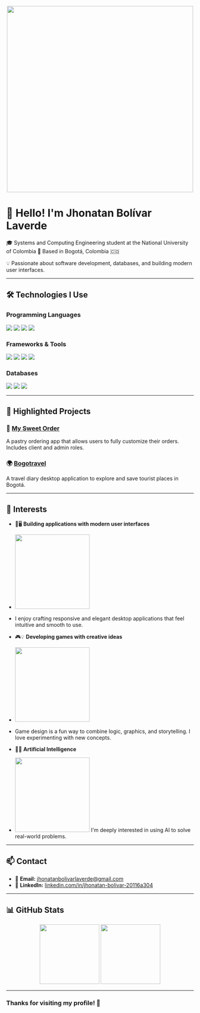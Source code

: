 
<!-- Programming GIF or banner at the top -->
<p align="center">
  <img src="https://i.pinimg.com/originals/f1/e7/34/f1e734f9cade86fe737a9aa404ebd62a.gif" width="500"/>
</p>

# 👋 Hello! I'm Jhonatan Bolívar Laverde

🎓 Systems and Computing Engineering student at the National University of Colombia
📍 Based in Bogotá, Colombia 🇨🇴  

💡 Passionate about software development, databases, and building modern user interfaces.

---

## 🛠️ Technologies I Use

### Programming Languages
<p>
  <img src="https://img.shields.io/badge/Java-ED8B00?style=for-the-badge&logo=java&logoColor=white"/>
  <img src="https://img.shields.io/badge/C++-00599C?style=for-the-badge&logo=c%2B%2B&logoColor=white"/>
  <img src="https://img.shields.io/badge/Python-3776AB?style=for-the-badge&logo=python&logoColor=white"/>
  <img src="https://img.shields.io/badge/Flutter-02569B?style=for-the-badge&logo=flutter&logoColor=white"/>
</p>

### Frameworks & Tools
<p>
  <img src="https://img.shields.io/badge/JavaFX-0095D5?style=for-the-badge&logo=java&logoColor=white"/>
  <img src="https://img.shields.io/badge/Maven-C71A36?style=for-the-badge&logo=apachemaven&logoColor=white"/>
  <img src="https://img.shields.io/badge/Git-F05032?style=for-the-badge&logo=git&logoColor=white"/>
  <img src="https://img.shields.io/badge/GitHub-181717?style=for-the-badge&logo=github&logoColor=white"/>
</p>

### Databases
<p>
  <img src="https://img.shields.io/badge/PostgreSQL-336791?style=for-the-badge&logo=postgresql&logoColor=white"/>
  <img src="https://img.shields.io/badge/Oracle-F80000?style=for-the-badge&logo=oracle&logoColor=white"/>
  <img src="https://img.shields.io/badge/SQL-4479A1?style=for-the-badge&logo=sqlite&logoColor=white"/>
</p>

---

## 🚀 Highlighted Projects

### 🍰 [My Sweet Order](https://github.com/Jhonny0523/My-sweet-order)  
A pastry ordering app that allows users to fully customize their orders. Includes client and admin roles.

### 🌍 [Bogotravel](https://github.com/Jhonny0523/Project-Bogotravel-Ingenieria-Software-1)  
A travel diary desktop application to explore and save tourist places in Bogotá.

---

## 🎯 Interests

- 🎨🖥️ **Building applications with modern user interfaces**
- <img src="https://media.giphy.com/media/L1R1tvI9svkIWwpVYr/giphy.gif" width="200"/>
- I enjoy crafting responsive and elegant desktop applications that feel intuitive and smooth to use.

- 🎮💡 **Developing games with creative ideas**
- <img src="https://media3.giphy.com/media/v1.Y2lkPTc5MGI3NjExeWp6bjF5bjVlbDNuejZlamFncndrM2QyYmdqczV2a2lldG1hejIyZyZlcD12MV9pbnRlcm5hbF9naWZfYnlfaWQmY3Q9Zw/3o6Zt8EV3YSrZIKyxa/giphy.gif" width="200"/>
- Game design is a fun way to combine logic, graphics, and storytelling. I love experimenting with new concepts.
  

- 🤖🧠 **Artificial Intelligence**
- <img src="https://media0.giphy.com/media/v1.Y2lkPTc5MGI3NjExNWYxc3lsY2t3M2pweHd6d3VodDc1cHgzbnNsaWIzNDlrdHl2aXkxNSZlcD12MV9pbnRlcm5hbF9naWZfYnlfaWQmY3Q9Zw/pOEbLRT4SwD35IELiQ/giphy.gif" width="200"/>
  I'm deeply interested in using AI to solve real-world problems.


---

## 📫 Contact

- 📧 **Email:** jhonatanbolivarlaverde@gmail.com  
- 💼 **LinkedIn:** [linkedin.com/in/jhonatan-bolivar-20116a304](https://www.linkedin.com/in/jhonatan-bolivar-20116a304)

---

## 📊 GitHub Stats

<p align="center">
  <img src="https://github-readme-stats.vercel.app/api?username=Jhonny0523&show_icons=true&theme=tokyonight" height="160">
  <img src="https://github-readme-stats.vercel.app/api/top-langs/?username=Jhonny0523&layout=compact&theme=tokyonight" height="160">
</p>

---

### Thanks for visiting my profile! 🙌
